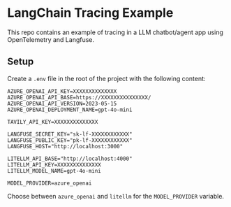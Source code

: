 # LangChain Tracing Example

This repo contains an example of tracing in a LLM chatbot/agent app using OpenTelemetry and Langfuse.

## Setup

Create a `.env` file in the root of the project with the following content:

```shell
AZURE_OPENAI_API_KEY=XXXXXXXXXXXXXX
AZURE_OPENAI_API_BASE=https://XXXXXXXXXXXXXXX/
AZURE_OPENAI_API_VERSION=2023-05-15
AZURE_OPENAI_DEPLOYMENT_NAME=gpt-4o-mini

TAVILY_API_KEY=XXXXXXXXXXXXXX

LANGFUSE_SECRET_KEY="sk-lf-XXXXXXXXXXXX"
LANGFUSE_PUBLIC_KEY="pk-lf-XXXXXXXXXXXX"
LANGFUSE_HOST="http://localhost:3000"

LITELLM_API_BASE="http://localhost:4000"
LITELLM_API_KEY=XXXXXXXXXXXXXX
LITELLM_MODEL_NAME=gpt-4o-mini

MODEL_PROVIDER=azure_openai
```

Choose between `azure_openai` and `litellm` for the `MODEL_PROVIDER` variable.

